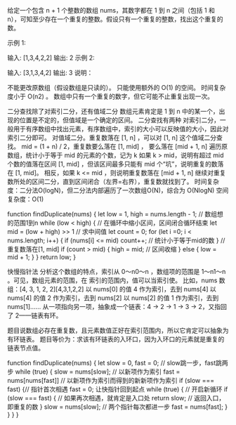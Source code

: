 给定一个包含 n + 1 个整数的数组 nums，其数字都在 1 到 n 之间（包括 1 和 n），可知至少存在一个重复的整数。假设只有一个重复的整数，找出这个重复的数。

示例 1:

输入: [1,3,4,2,2]
输出: 2
示例 2:

输入: [3,1,3,4,2]
输出: 3
说明：

不能更改原数组（假设数组是只读的）。
只能使用额外的 O(1) 的空间。
时间复杂度小于 O(n2) 。
数组中只有一个重复的数字，但它可能不止重复出现一次。

二分查找除了对索引二分，还有值域二分
数组元素肯定是 1 到 n 中的某一个，出现的位置是不定的，但值域是一个确定的区间。
二分查找有两种
对索引二分，一般用于有序数组中找出元素，有序数组中，索引的大小可以反映值的大小，因此对索引二分即可。
对值域二分。重复数落在 [1, n] ，可以对 [1, n] 这个值域二分查找。
mid = (1 + n) / 2，重复数要么落在 [1, mid] ， 要么落在 [mid + 1, n]
遍历原数组，统计小于等于 mid 的元素的个数，记为 k
如果 k > mid，说明有超过 mid 个数的值落在区间 [1, mid] ，但该区间最多只能有 mid 个“坑”，说明重复的数落在 [1, mid]。
相反，如果 k <= mid ，则说明重复数落在 [mid + 1, n]
继续对重复数所处的区间二分，直到区间闭合（左界=右界），重复数就找到了。
时间复杂度：二分法O(logN)，但二分法内部遍历了一次数组O(N)，综合为 O(NlogN)
空间复杂度：O(1)

function findDuplicate(nums) {
  let low = 1, high = nums.length - 1; // 数组想的范围1到n
  while (low < high) { // 在循环中缩小区间，区间闭合循环结束
    let mid = (low + high) >> 1 // 求中间值
    let count = 0;
    for (let i =0; i < nums.length; i++) {
      if (nums[i] <= mid) count++; // 统计小于等于mid的数
    }
    // 重复数落在[1, mid]
    if (count > mid) {
      high = mid; // 区间收缩
    } else {
      low = mid + 1;
    }
  } 
  return low;
}

快慢指针法
分析这个数组的特点，索引从 0～n0～n ，数组项的范围是 1～n1～n 。可见，数组元素的范围，在 索引的范围内，值可以当索引使。
比如，nums 数组：[4, 3, 1, 2, 2][4,3,1,2,2]
以 nums[0] 的值 4 作为索引，去到 nums[4]
以 nums[4] 的值 2 作为索引，去到 nums[2]
以 nums[2] 的值 1 作为索引，去到 nums[1]……
从一项指向另一项，抽象成一个链表：4 -> 2 -> 1 -> 3 -> 2，又指回了 2——链表有环。

题目说数组必存在重复数，且元素数值正好在索引范围内，所以它肯定可以抽象为有环链表。
题目等价为：求该有环链表的入环口，因为入环口的元素就是重复的链表节点值。

function findDuplicate(nums) {
  let slow = 0, fast = 0; // slow跳一步，fast跳两步
  while (true) {
    slow = nums[slow]; // 以新项作为索引
    fast = nums[nums[fast]] // 以新项作为索引而得到的新新项作为索引
    if (slow === fast) {// 指针首次相遇
      fast = 0; 让快指针回到起点
      while (true) { // 开启新循环
        if (slow === fast) { // 如果再次相遇，就肯定是入口处
          return slow; // 返回入口，即重复的数
        }
        slow = nums[slow]; // 两个指针每次都进一步
        fast = nums[fast];
      }
    } 
  }
}